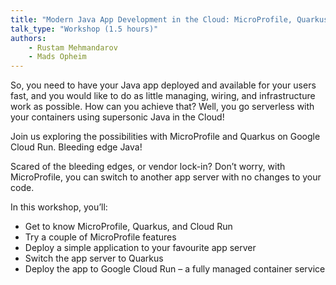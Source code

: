 ```yaml
---
title: "Modern Java App Development in the Cloud: MicroProfile, Quarkus, and Cloud Run"
talk_type: "Workshop (1.5 hours)"
authors:
    - Rustam Mehmandarov
    - Mads Opheim
---
```

So, you need to have your Java app deployed and available for your users fast, and you would like to do as little managing, wiring, and infrastructure work as possible. How can you achieve that? Well, you go serverless with your containers using supersonic Java in the Cloud!

Join us exploring the possibilities with MicroProfile and Quarkus on Google Cloud Run. Bleeding edge Java!

Scared of the bleeding edges, or vendor lock-in? Don’t worry, with MicroProfile, you can switch to another app server with no changes to your code.

In this workshop, you’ll:
* Get to know MicroProfile, Quarkus, and Cloud Run
* Try a couple of MicroProfile features
* Deploy a simple application to your favourite app server
* Switch the app server to Quarkus
* Deploy the app to Google Cloud Run – a fully managed container service

